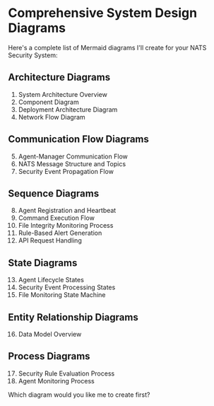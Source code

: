 # Comprehensive System Design Diagrams

Here's a complete list of Mermaid diagrams I'll create for your NATS Security System:

## Architecture Diagrams
1. System Architecture Overview
2. Component Diagram
3. Deployment Architecture Diagram
4. Network Flow Diagram

## Communication Flow Diagrams
5. Agent-Manager Communication Flow
6. NATS Message Structure and Topics
7. Security Event Propagation Flow

## Sequence Diagrams
8. Agent Registration and Heartbeat
9. Command Execution Flow
10. File Integrity Monitoring Process
11. Rule-Based Alert Generation
12. API Request Handling

## State Diagrams
13. Agent Lifecycle States
14. Security Event Processing States
15. File Monitoring State Machine

## Entity Relationship Diagrams
16. Data Model Overview

## Process Diagrams
17. Security Rule Evaluation Process
18. Agent Monitoring Process

Which diagram would you like me to create first?